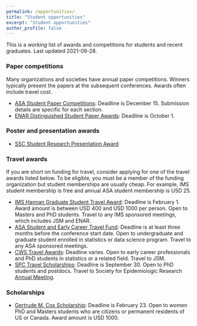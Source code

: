 ```yaml
---
permalink: /opportunities/
title: "Student opportunities"
excerpt: "Student opportunities"
author_profile: false
---
```


This is a *working* list of awards and competitions for students and recent graduates. Last updated 2021-09-28.

### Paper competitions

Many organizations and societies have annual paper competitions. Winners typically present the papers at the subsequent conferences. Awards often include travel cost.  

- [ASA Student Paper Competitions](https://www.amstat.org/ASA/Your-Career/Student-Paper-Competitions.aspx): Deadline is December 15. Submission details are specific for each section. 
- [ENAR Distinguished Student Paper Awards](https://www.enar.org/meetings/StudentPaperAwards/): Deadline is October 1. 


### Poster and presentation awards
- [SSC Student Research Presentation Award](https://ssc.ca/en/committees/student-research-presentation-award-committee)


### Travel awards

If you are short on funding for travel, consider applying for one of the travel awards listed below. To be eligible, you must be a member of the funding organization but student memberships are usually cheap. For example, IMS student membership is free and annual ASA student membership is USD 25.

- [IMS Hannan Graduate Student Travel Award](https://www.enar.org/meetings/StudentPaperAwards/): Deadline is February 1. Award amount is between USD 400 and USD 1000 per person. Open to Masters and PhD students. Travel to any IMS sponsored meetings, which includes JSM and ENAR. 
- [ASA Student and Early Career Travel Fund](https://www.amstat.org/ASA/Your-Career/Awards/Student-and-Early-Career-Travel-Fund.aspx): Deadline is at least three months before the conference start date. Open to undergraduate and graduate student enrolled in statistics or data science program. Travel to any ASA sponsored meetings.
- [CWS Travel Awards](https://cwstat.org/cws-travel-award/): Deadline varies. Open to early career professionals and PhD students in statistics or a related field. Travel to JSM.  
- [SPC Travel Scholarships](https://epiresearch.org/annual-meeting/awards/spc-travel-scholarships/): Deadline is September 30. Open to PhD students and postdocs. Travel to Society for Epidemiologic Research [Annual Meeting](https://epiresearch.org/annual-meeting/). 


### Scholarships

- [Gertrude M. Cox Scholarship](https://www.amstat.org/ASA/Your-Career/Awards/Gertrude-M-Cox-Scholarship.aspx): Deadline is February 23. Open to women PhD and Masters students who are citizens or permanent residents of US or Canada. Award amount is USD 1000.

<!-- 
### Conferences during academic year 2021-2022

| Conference name and URL     | Date | Location | Student funding for travel | Abstract deadline | 
| -------------------- | ----------- | ----------- | ----------- | ----------- | 
| [Symposium on Data Science and Statistics](https://ww2.amstat.org/meetings/sdss/2022/index.cfm)      | 2022 June 7-10       | Pittsburgh, PA | [Yes](https://ww2.amstat.org/meetings/sdss/2022/awards.cfm) | 2021-12-15 for refereed abstracts, 2022-03-10 for lightning abstracts |

--->

